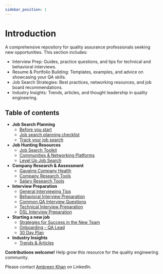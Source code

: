 ```yaml
---
sidebar_position: 1
---
```


# Introduction

A comprehensive repository for quality assurance professionals seeking new opportunities. This section includes:

- Interview Prep: Guides, practice questions, and tips for technical and behavioral interviews.
- Resume & Portfolio Building: Templates, examples, and advice on showcasing your QA skills.
- Job Search Strategies: Best practices, networking resources, and job board recommendations.
- Industry Insights: Trends, articles, and thought leadership in quality engineering.

## Table of contents

* **Job Search Planning**
  * [Before you start](../career-resources/job-searching-planning/before-you-start.md)
  * [Job search planning checklist](../career-resources/job-searching-planning/job-search-checklist.md)
  * [Track your job search](../career-resources/job-searching-planning/track-job-search.md)
* **Job Hunting Resources**  
  * [Job Search Toolkit](../career-resources/job-search-toolkit/job-search-tool-kit.md)
  * [Communities & Networking Platforms](../career-resources/job-search-toolkit/community-networking)
  * [Level Up Job Search](../career-resources/job-search-toolkit/level-up-job-search)
* **Company Research & Assessment**
  * [Gauging Company Health](../career-resources/company-research-assessment/company-stability)
  * [Company Research Tools](../career-resources/company-research-assessment/company-research-tools)
  * [Salary Research Tools](../career-resources/company-research-assessment/salary-research-tools)
* **Interview Preparation**
  * [General Interviewing Tips](../career-resources/interviewing/general-interviewing-tips)
  * [Behavioral Interview Preparation](../career-resources/interviewing/behavioural-interview-preparation)  
  * [Common QA Interview Questions](../career-resources/interviewing/common-qa-questions)
  * [Technical Interview Preparation](../career-resources/technical-interview/README.md)
  * [DSL Interview Preparation](../data-structures/table-of-content.md)
* **Starting a new job**
    * [Strategies for Success in the New Team](./success-at-new-company)
    * [Onboarding - QA Lead](./onboarding-qa-lead)
    * [30 Day Plan](./thirty-day-plan.md) 
* **Industry Insights**
    * [Trends & Articles](./quality-trends)

**Contributions welcome!** Help grow this resource for the quality engineering community. 

Please contact [Ambreen Khan](https://www.linkedin.com/in/ambysan/) on LinkedIn.